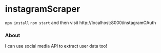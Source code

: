 # instagramScraper

`npm install`
`npm start`
and then visit http://localhost:8000/instagramOAuth

### About
I can use social media API to extract user data too!